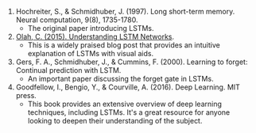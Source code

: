 1. Hochreiter, S., & Schmidhuber, J. (1997). Long short-term memory. Neural computation, 9(8), 1735-1780.
    - The original paper introducing LSTMs.
2. [Olah, C. (2015). Understanding LSTM Networks](https://colah.github.io/posts/2015-08-Understanding-LSTMs/).
    - This is a widely praised blog post that provides an intuitive explanation of LSTMs with visual aids.
3. Gers, F. A., Schmidhuber, J., & Cummins, F. (2000). Learning to forget: Continual prediction with LSTM.
    - An important paper discussing the forget gate in LSTMs.
4. Goodfellow, I., Bengio, Y., & Courville, A. (2016). Deep Learning. MIT press.
    - This book provides an extensive overview of deep learning techniques, including LSTMs. It's a great resource for anyone looking to deepen their understanding of the subject.